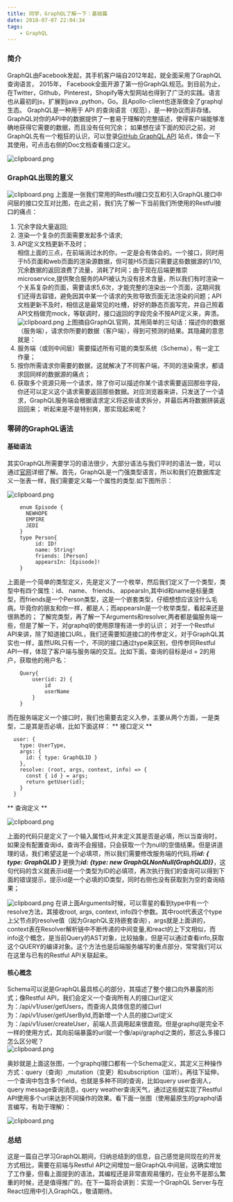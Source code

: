 ```yaml
---
title: 同学，GraphQL了解一下：基础篇
date: 2018-07-07 22:04:34
tags:
    - GraphQL
---
```

### 简介 ###
GraphQL由Facebook发起，其手机客户端自2012年起，就全面采用了GraphQL查询语言， 2015年， Facebook全面开源了第一份GraphQL规范。到目前为止，在Twitter，Github，Pinterest，Shopify等大型网站也得到了广泛的实践。语言也从最初的js，扩展到java ,python，Go。且Apollo-client也逐渐做全了graphql生态。
GraphQL是一种用于 API 的查询语言（规范），是一种协议而非存储。GraphQL对你的API中的数据提供了一套易于理解的完整描述，使得客户端能够准确地获得它需要的数据，而且没有任何冗余；
如果想在读下面的知识之前，对GraphQL先有一个粗狂的认识，可以登录[GitHub GraphQL API][1] 站点，体会一下其使用，可点击右侧的Doc文档查看接口定义。  

![clipboard.png][3]


### GraphQL出现的意义 ###
![clipboard.png][4]
上面是一张我们常用的Restful接口交互和引入GraphQL接口中间层的接口交互对比图，在此之前，我们先了解一下当前我们所使用的Restful接口的痛点：
 1. 冗余字段大量返回;
 2. 渲染一个复杂的页面需要发起多个请求;
 3. API定义文档更新不及时；  
相信上面的三点，在前端淌过水的你，一定是会有体会的。一个接口，同时用于h5页面和web页面的渲染源数据，但可能H5页面只需要这些数据源的1/10,冗余数据的返回浪费了流量，消耗了时间；由于现在后端更推崇microservice,提供聚合服务的API被认为没有技术含量，所以我们有时渲染一个关系复杂的页面，需要请求5,6次，才能完整的渲染出一个页面，这期间我们还得去容错，避免因其中某一个请求的失败导致页面无法渲染的问题；API文档更新不及时，相信这是最常见的吐槽，好好的静态页面写完，并自己照着API文档做完mock，等联调时，接口返回的字段完全不按API定义来，奔溃。
![clipboard.png][5]
上图摘自GraphQL官网，其用简单的三句话：描述你的数据（服务端），请求你所要的数据（客户端），得到可预测的结果。其隐藏的意思就是：
 1. 服务端（或则中间层）需要描述所有可能的类型系统（Schema），有一定工作量；
 2. 按你所需请求你需要的数据，这就解决了不同客户端，不同的渲染需求，都请求回同样的数据源的痛点；
 3. 获取多个资源只用一个请求，除了你可以描述你某个请求需要返回那些字段，你还可以定义这个请求需要返回那些数据。对应浏览器来讲，只发送了一个请求，GraphQL服务端会根据请求定义将这些请求拆分，并最后再将数据拼装返回回来；
听起来是不是特别爽，那实现起来呢？
### 零碎的GraphQL语法 ###
#### 基础语法 ####
其实GraphQL所需要学习的语法很少，大部分语法与我们平时的语法一致，可以通过[官网][2]详细了解。首先，GraphQL是一门强类型语言，所以和我们在数据库定义一张表一样，我们需要定义每一个属性的类型.如下图所示：

![clipboard.png][6]

        enum Episode {
          NEWHOPE
          EMPIRE
          JEDI
        }
        type Person{
             id: ID! 
             name: String!
             friends: [Person]
             appearsIn: [Episode]! 
        }   
        
上面是一个简单的类型定义，先是定义了一个枚举，然后我们定义了一个类型，类型中有四个属性：id、 name、 friends、 appearsIn,其中id和name是标量类型，而friends是一个Person类型，这是一个嵌套类型，仔细想想应该没什么毛病，毕竟你的朋友和你一样，都是人；而appearsIn是一个枚举类型，看起来还是很熟悉的；
了解完类型，再了解一下Arguments和resolver,两者都是偏服务端一些，但是了解一下，对graphql的使用原理有进一步的认识；
对于一个Restful API来讲，除了知道接口URL，我们还需要知道接口的传参定义，对于GraphQL其实也一样，虽然URL只有一个，不同的接口通过type来区别，但传参同Restful API一样，体现了客户端与服务端的交互。比如下面，查询的目标是id = 2的用户，获取他的用户名：  

        Query{
            user(id: 2) {
                id
                userName
            }
        }
而在服务端定义一个接口时，我们也需要去定义入参，主要从两个方面，一是类型，二是其是否必填，比如下面这样：
** 接口定义 **  

      user: {
        type: UserType,
        args: {
          id: { type: GraphQLID }
        },
        resolve: (root, args, context, info) => {
          const { id } = args;
          return getUser(id);
        }
      }
** 查询定义 ** 

![clipboard.png][7]

上面的代码只是定义了一个输入属性id,并未定义其是否是必填，所以当查询时，如果没有配置查询id，查询不会报错，只会获取一个为null的空值结果。但是讲道理的话，我们希望这是一个必填项，所以我们需要修改服务端的代码,将***id: { type: GraphQLID }*** 更换为***id: {type: new GraphQLNonNull(GraphQLID)}***，这句代码的含义就表示id是一个类型为ID的必填项，再次执行我们的查询可以得到下面的错误提示，提示id是一个必填的ID类型，同时右侧也没有获取到为空的查询结果；

![clipboard.png][8]
在讲上面Arguments时候，可以零星的看到type中有一个resolve方法，其接收root, args, context, info四个参数。其中root代表这个type上父节点的resolve值（因为GraphQL支持嵌套查询），args就是上面讲的，context表在Resolver解析链中不断传递的中间变量,和react的上下文相似，而info这个概念，是当前Query的AST对象，比较抽象，但是可以通过查看info,获取这个QUERY的编译对象。这个方法也是后端服务编写的重点部分，常常我们可以在这里与已有的Restful API关联起来。
#### 核心概念 ####

Schema可以说是GraphQL最具核心的部分，其描述了整个接口向外暴露的形式；像Restful API，我们会定义一个查询所有人的接口url定义为：/api/v1/user/getUsers，而查询人具体信息的接口url为：/api/v1/user/getUserById,而新增一个人员的接口url定义为：/api/v1/user/createUser，前端人员调用起来很直观。但是graphql是完全不一样的使用方式，其向前端暴露的url就一个像/api/graphql之类的，那这么多接口怎么区分呢？  
![clipboard.png][9]  

奥妙就是上面这张图，一个graphql接口都有一个Schema定义，其定义三种操作方式：query（查询）,mutation（变更）和subscription（监听）。再往下延伸，一个查询中包含多个field，也就是多种不同的查询，比如query user查询人，query message查询消息，query weather查询天气，通过这些就实现了Restful API使用多个url来达到不同操作的效果。看下面一张图（使用最原生的graphql语言编写，有助于理解）：

![clipboard.png][10]

### 总结 ###
这是一篇自己学习GraphQL期间，归纳总结到的信息，自己感觉是同现在的开发方式相比，需要在前端与Restful API之间增加一层GraphQL中间层，这确实增加了工作量，但看上面提到的语法，其编程还是非常直观易懂的，在业务不是那么繁重的时候，还是值得推广的。在下一篇将会讲到：实现一个GraphQL Server与在React应用中引入GraphQL，敬请期待。



  [1]: https://developer.github.com/v4/explorer/
  [2]: http://graphql.cn/learn/
  [3]: https://sfault-image.b0.upaiyun.com/264/039/2640397872-5b40710b46629_articlex
  [4]: https://sfault-image.b0.upaiyun.com/314/810/3148104696-5b4022513330a_articlex
  [5]: https://sfault-image.b0.upaiyun.com/109/513/1095133615-5b40272a2b8bd_articlex
  [6]: https://sfault-image.b0.upaiyun.com/799/440/799440574-5b402acff1ec4_articlex
  [7]: https://sfault-image.b0.upaiyun.com/141/228/1412283152-5b40b461166b7_articlex
  [8]: https://sfault-image.b0.upaiyun.com/134/053/1340537107-5b40b63fe6641_articlex
  [9]: https://sfault-image.b0.upaiyun.com/211/444/2114443209-5b40be02a416e_articlex
  [10]: https://sfault-image.b0.upaiyun.com/533/125/533125430-5b40c2e5b48d7_articlex